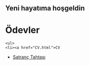 ## Yeni hayatıma hoşgeldin

# Ödevler
    <ul>
	<li><a href="CV.html">CV
 <nav>
	 <title>2</title><nav> 
   <ul>
	<li><a href="Satranc.html">Satranç Tahtası
 <nav>
